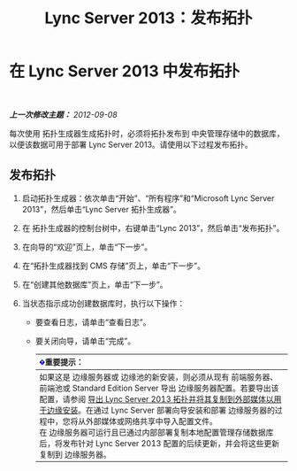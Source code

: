 ﻿---
title: Lync Server 2013：发布拓扑
TOCTitle: 发布拓扑
ms:assetid: bfed3829-7a54-4b5c-a7cb-28871acd35e7
ms:mtpsurl: https://technet.microsoft.com/zh-cn/library/Gg412935(v=OCS.15)
ms:contentKeyID: 49314117
ms.date: 05/19/2016
mtps_version: v=OCS.15
ms.translationtype: HT
---

# 在 Lync Server 2013 中发布拓扑

 

_**上一次修改主题：** 2012-09-08_

每次使用 拓扑生成器生成拓扑时，必须将拓扑发布到 中央管理存储中的数据库，以便该数据可用于部署 Lync Server 2013。请使用以下过程发布拓扑。

## 发布拓扑

1.  启动拓扑生成器：依次单击“开始”、“所有程序”和“Microsoft Lync Server 2013”，然后单击“Lync Server 拓扑生成器”。

2.  在 拓扑生成器的控制台树中，右键单击“Lync 2013”，然后单击“发布拓扑”。

3.  在向导的“欢迎”页上，单击“下一步”。

4.  在“拓扑生成器找到 CMS 存储”页上，单击“下一步”。

5.  在“创建其他数据库”页上，单击“下一步”。

6.  当状态指示成功创建数据库时，执行以下操作：
    
      - 要查看日志，请单击“查看日志”。
    
      - 要关闭向导，请单击“完成”。
        
        <table>
        <thead>
        <tr class="header">
        <th><img src="images/Gg398794.important(OCS.15).gif" title="important" alt="important" />重要提示：</th>
        </tr>
        </thead>
        <tbody>
        <tr class="odd">
        <td>如果这是 边缘服务器或 边缘池的新安装，则必须从现有 前端服务器、 前端池或 Standard Edition Server 导出 边缘服务器配置。若要导出该配置，请参阅 <a href="lync-server-2013-export-your-topology-and-copy-it-to-external-media-for-edge-installation.md">导出 Lync Server 2013 拓扑并将其复制到外部媒体以用于边缘安装</a>。在通过 Lync Server 部署向导安装和部署 边缘服务器的过程中，您将从外部媒体或网络共享中导入配置文件。<br />
        在 边缘服务器可运行且已通过内部部署复制本地配置管理存储数据库后，将发布针对 Lync Server 2013 配置的后续更新，并会将这些更新复制到 边缘服务器。</td>
        </tr>
        </tbody>
        </table>

